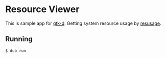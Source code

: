 # Resource Viewer

This is sample app for [gtk-d](https://gtkd.org/). Getting system resource usage by [resusage](https://github.com/FreeSlave/resusage).

## Running

```console
$ dub run
```
